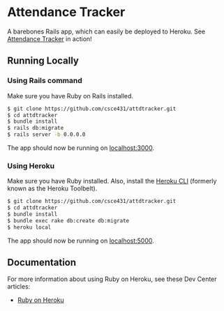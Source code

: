 # Attendance Tracker

A barebones Rails app, which can easily be deployed to Heroku. See [Attendance Tracker](https://numberzz.herokuapp.com) in action!

## Running Locally

### Using Rails command

Make sure you have Ruby on Rails installed.

```sh
$ git clone https://github.com/csce431/attdtracker.git
$ cd attdtracker
$ bundle install
$ rails db:migrate
$ rails server -b 0.0.0.0
```

The app should now be running on [localhost:3000](http://localhost:3000/).

### Using Heroku

Make sure you have Ruby installed.  Also, install the [Heroku CLI](https://devcenter.heroku.com/articles/heroku-cli) (formerly known as the Heroku Toolbelt).

```sh
$ git clone https://github.com/csce431/attdtracker.git
$ cd attdtracker
$ bundle install
$ bundle exec rake db:create db:migrate
$ heroku local
```

The app should now be running on [localhost:5000](http://localhost:5000/).

## Documentation

For more information about using Ruby on Heroku, see these Dev Center articles:

- [Ruby on Heroku](https://devcenter.heroku.com/categories/ruby)
